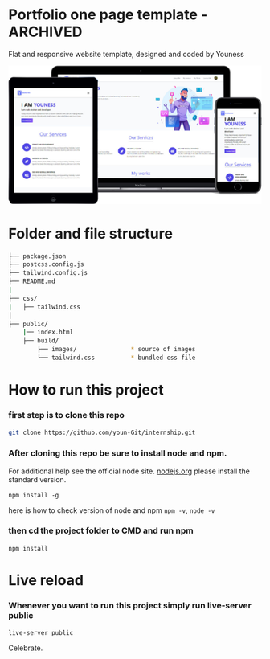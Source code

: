 # Portfolio one page template - ARCHIVED

Flat and responsive website template, designed and coded by Youness

![portfolio](https://github.com/youn-Git/files/blob/master/portfolio.jpg?raw=true)

# Folder and file structure

```bash
├── package.json
├── postcss.config.js
├── tailwind.config.js
├── README.md
|
├── css/
|   ├── tailwind.css
│
├── public/
    |── index.html
    ├── build/
        ├── images/               * source of images
        └── tailwind.css          * bundled css file
```

# How to run this project

### first step is to clone this repo

```bash
git clone https://github.com/youn-Git/internship.git
```

### After cloning this repo be sure to install **node** and **npm**.

For additional help see the official node site.
[nodejs.org](https://nodejs.org) please install the standard version.

```
npm install -g
```

here is how to check version of node and npm `npm -v`, `node -v`

### then cd the project folder to CMD and run npm

```
npm install
```

# Live reload

### Whenever you want to run this project simply run **live-server public**

```
live-server public
```

Celebrate.
